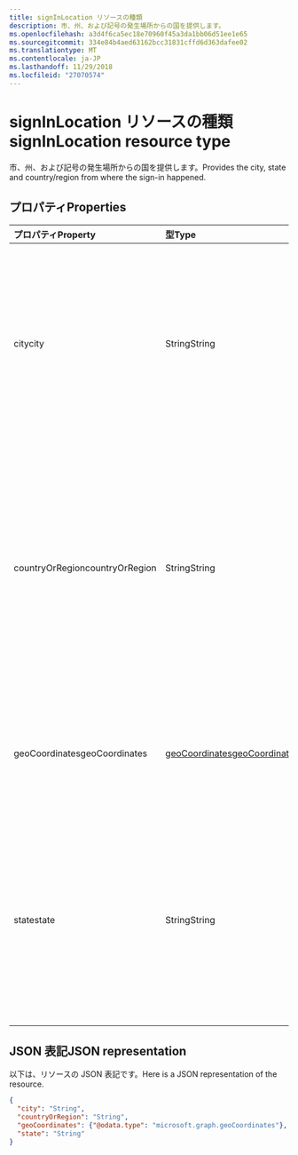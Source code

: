 ```yaml
---
title: signInLocation リソースの種類
description: 市、州、および記号の発生場所からの国を提供します。
ms.openlocfilehash: a3d4f6ca5ec18e70960f45a3da1bb06d51ee1e65
ms.sourcegitcommit: 334e84b4aed63162bcc31831cffd6d363dafee02
ms.translationtype: MT
ms.contentlocale: ja-JP
ms.lasthandoff: 11/29/2018
ms.locfileid: "27070574"
---
```

# <a name="signinlocation-resource-type"></a><span data-ttu-id="ecd6c-103">signInLocation リソースの種類</span><span class="sxs-lookup"><span data-stu-id="ecd6c-103">signInLocation resource type</span></span>
<span data-ttu-id="ecd6c-104">市、州、および記号の発生場所からの国を提供します。</span><span class="sxs-lookup"><span data-stu-id="ecd6c-104">Provides the city, state and country/region from where the sign-in happened.</span></span>



## <a name="properties"></a><span data-ttu-id="ecd6c-105">プロパティ</span><span class="sxs-lookup"><span data-stu-id="ecd6c-105">Properties</span></span>
| <span data-ttu-id="ecd6c-106">プロパティ</span><span class="sxs-lookup"><span data-stu-id="ecd6c-106">Property</span></span>     | <span data-ttu-id="ecd6c-107">型</span><span class="sxs-lookup"><span data-stu-id="ecd6c-107">Type</span></span>   |<span data-ttu-id="ecd6c-108">説明</span><span class="sxs-lookup"><span data-stu-id="ecd6c-108">Description</span></span>|
|:---------------|:--------|:----------|
|<span data-ttu-id="ecd6c-109">city</span><span class="sxs-lookup"><span data-stu-id="ecd6c-109">city</span></span>|<span data-ttu-id="ecd6c-110">String</span><span class="sxs-lookup"><span data-stu-id="ecd6c-110">String</span></span>|<span data-ttu-id="ecd6c-111">サインインが発生した場所の市区町村を提供します。</span><span class="sxs-lookup"><span data-stu-id="ecd6c-111">Provides the city where the sign-in originated.</span></span> <span data-ttu-id="ecd6c-112">これは、サインインの活動からの緯度/経度情報を使用して計算されます。</span><span class="sxs-lookup"><span data-stu-id="ecd6c-112">This is calculated using latitude/longitude information from the sign-in activity.</span></span>|
|<span data-ttu-id="ecd6c-113">countryOrRegion</span><span class="sxs-lookup"><span data-stu-id="ecd6c-113">countryOrRegion</span></span>|<span data-ttu-id="ecd6c-114">String</span><span class="sxs-lookup"><span data-stu-id="ecd6c-114">String</span></span>|<span data-ttu-id="ecd6c-115">サインインが発生した場所 (2 文字のコード) の国コード情報を提供します。</span><span class="sxs-lookup"><span data-stu-id="ecd6c-115">Provides the country code info (2 letter code) where the sign-in originated.</span></span>  <span data-ttu-id="ecd6c-116">これは、サインインの活動からの緯度/経度情報を使用して計算されます。</span><span class="sxs-lookup"><span data-stu-id="ecd6c-116">This is calculated using latitude/longitude information from the sign-in activity.</span></span>|
|<span data-ttu-id="ecd6c-117">geoCoordinates</span><span class="sxs-lookup"><span data-stu-id="ecd6c-117">geoCoordinates</span></span>|[<span data-ttu-id="ecd6c-118">geoCoordinates</span><span class="sxs-lookup"><span data-stu-id="ecd6c-118">geoCoordinates</span></span>](geocoordinates.md)|<span data-ttu-id="ecd6c-119">緯度、経度および高度の記号には、発生した場所を提供します。</span><span class="sxs-lookup"><span data-stu-id="ecd6c-119">Provides the latitude, longitude and altitude where the sign-in originated.</span></span>|
|<span data-ttu-id="ecd6c-120">state</span><span class="sxs-lookup"><span data-stu-id="ecd6c-120">state</span></span>|<span data-ttu-id="ecd6c-121">String</span><span class="sxs-lookup"><span data-stu-id="ecd6c-121">String</span></span>|<span data-ttu-id="ecd6c-122">サインインが発生した場所の状態を提供します。</span><span class="sxs-lookup"><span data-stu-id="ecd6c-122">Provides the State where the sign-in originated.</span></span> <span data-ttu-id="ecd6c-123">これは、サインインの活動からの緯度/経度情報を使用して計算されます。</span><span class="sxs-lookup"><span data-stu-id="ecd6c-123">This is calculated using latitude/longitude information from the sign-in activity.</span></span>|

## <a name="json-representation"></a><span data-ttu-id="ecd6c-124">JSON 表記</span><span class="sxs-lookup"><span data-stu-id="ecd6c-124">JSON representation</span></span>

<span data-ttu-id="ecd6c-125">以下は、リソースの JSON 表記です。</span><span class="sxs-lookup"><span data-stu-id="ecd6c-125">Here is a JSON representation of the resource.</span></span>

<!-- {
  "blockType": "resource",
  "optionalProperties": [

  ],
  "@odata.type": "microsoft.graph.signInLocation"
}-->

```json
{
  "city": "String",
  "countryOrRegion": "String",
  "geoCoordinates": {"@odata.type": "microsoft.graph.geoCoordinates"},
  "state": "String"
}

```

<!-- uuid: 8fcb5dbc-d5aa-4681-8e31-b001d5168d79
2015-10-25 14:57:30 UTC -->
<!-- {
  "type": "#page.annotation",
  "description": "signInLocation resource",
  "keywords": "",
  "section": "documentation",
  "tocPath": ""
}-->